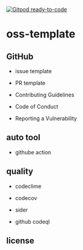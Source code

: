 [![Gitpod ready-to-code](https://img.shields.io/badge/Gitpod-ready--to--code-blue?logo=gitpod)](https://gitpod.io/#https://github.com/ynishimura/oss-template)

# oss-template

## GitHub

- issue template

- PR template

- Contributing Guidelines

- Code of Conduct

- Reporting a Vulnerability

## auto tool

- githube action

## quality

- codeclime

- codecov

- sider

- github codeql

## license
